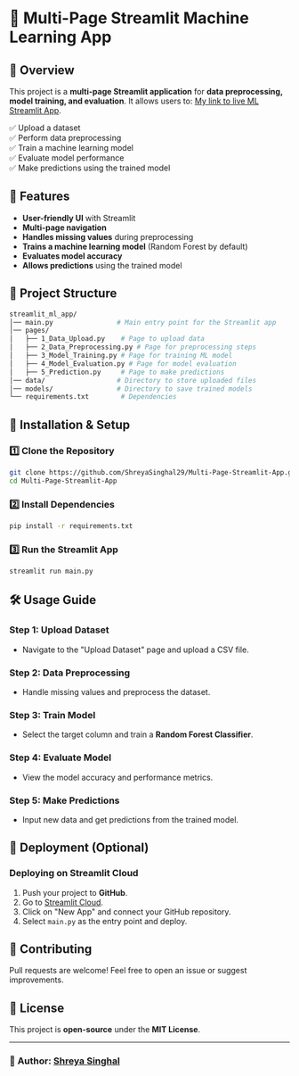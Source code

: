 # 📌 Multi-Page Streamlit Machine Learning App

## 📖 Overview
This project is a **multi-page Streamlit application** for **data preprocessing, model training, and evaluation**. It allows users to:
[My link to live ML Streamlit App](https://mlstreamapp.streamlit.app/).

✅ Upload a dataset  
✅ Perform data preprocessing  
✅ Train a machine learning model  
✅ Evaluate model performance  
✅ Make predictions using the trained model  

## 🚀 Features
- **User-friendly UI** with Streamlit
- **Multi-page navigation**
- **Handles missing values** during preprocessing
- **Trains a machine learning model** (Random Forest by default)
- **Evaluates model accuracy**
- **Allows predictions** using the trained model

## 📂 Project Structure
```bash
streamlit_ml_app/
│── main.py                # Main entry point for the Streamlit app
│── pages/
│   ├── 1_Data_Upload.py    # Page to upload data
│   ├── 2_Data_Preprocessing.py # Page for preprocessing steps
│   ├── 3_Model_Training.py # Page for training ML model
│   ├── 4_Model_Evaluation.py # Page for model evaluation
│   ├── 5_Prediction.py     # Page to make predictions
│── data/                  # Directory to store uploaded files
│── models/                # Directory to save trained models
└── requirements.txt        # Dependencies
```

## 🔧 Installation & Setup
### 1️⃣ Clone the Repository
```sh
git clone https://github.com/ShreyaSinghal29/Multi-Page-Streamlit-App.git
cd Multi-Page-Streamlit-App
```

### 2️⃣ Install Dependencies
```sh
pip install -r requirements.txt
```

### 3️⃣ Run the Streamlit App
```sh
streamlit run main.py
```

## 🛠 Usage Guide
### **Step 1: Upload Dataset**
- Navigate to the "Upload Dataset" page and upload a CSV file.

### **Step 2: Data Preprocessing**
- Handle missing values and preprocess the dataset.

### **Step 3: Train Model**
- Select the target column and train a **Random Forest Classifier**.

### **Step 4: Evaluate Model**
- View the model accuracy and performance metrics.

### **Step 5: Make Predictions**
- Input new data and get predictions from the trained model.

## 🚀 Deployment (Optional)
### **Deploying on Streamlit Cloud**
1. Push your project to **GitHub**.
2. Go to [Streamlit Cloud](https://streamlit.io/cloud).
3. Click on "New App" and connect your GitHub repository.
4. Select `main.py` as the entry point and deploy.

## 🤝 Contributing
Pull requests are welcome! Feel free to open an issue or suggest improvements.

## 📜 License
This project is **open-source** under the **MIT License**.

---

### 🔗 **Author**: [Shreya Singhal](https://github.com/ShreyaSinghal29)

